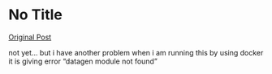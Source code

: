 # No Title

[Original Post](https://discourse.onlinedegree.iitm.ac.in/t/164277/548)

<p>not yet… but i have another problem when i am running this by using docker it is giving error “datagen module not found”</p>